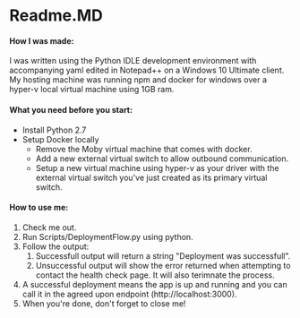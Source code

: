# Readme.MD
#### How I was made:
I was written using the Python IDLE development environment with accompanying yaml edited in Notepad++ on a Windows 10 Ultimate client.
My hosting machine was running npm and docker for windows over a hyper-v local virtual machine using 1GB ram.
#### What you need before you start:</h4>
* Install Python 2.7
* Setup Docker locally
  * Remove the Moby virtual machine that comes with docker.
  * Add a new external virtual switch to allow outbound communication.
  * Setup a new virtual machine using hyper-v as your driver with the external virtual switch you've just created as its primary virtual switch.
#### How to use me:
1. Check me out.
1. Run Scripts/DeploymentFlow.py using python.
1. Follow the output:
   1. Successfull output will return a string "Deployment was successfull".
   1. Unsuccessful output will show the error returned when attempting to contact the health check page. It will also terimnate the process.
1. A successful deployment means the app is up and running and you can call it in the agreed upon endpoint (http://localhost:3000).
1. When you're done, don't forget to close me!
